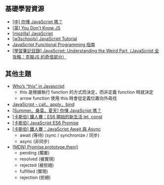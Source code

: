 ## 基礎學習資源
 - [[中] 你懂 JavaScript 嗎？](https://ithelp.ithome.com.tw/users/20092232/ironman/1612)
 - [[英] You Don't Know JS](https://github.com/getify/You-Dont-Know-JS)
 - [[mozilla] JavaScript](https://developer.mozilla.org/zh-TW/docs/Web/JavaScript)
 - [[w3schools] JavaScript Tutorial](https://www.w3schools.com/js/)
 - [JavaScript Functional Programming 指南](https://jigsawye.gitbooks.io/mostly-adequate-guide/content/)
 - [[學習筆記目錄] JavaScript: Understanding the Weird Part（JavaScript 全攻略：克服JS 的奇怪部分）](https://pjchender.blogspot.com/2017/06/javascript-understanding-weird-part.html)


## 其他主題
 - [Who’s “this” in Javascript](https://goo.gl/GW1Yj4)
   - this 是根據執行 function 的方式而決定，而非定義 function 時就決定
   - arrow function 使用 this 時會從定義位置向外尋找
 - [JavaScript - call，apply，bind](https://ithelp.ithome.com.tw/articles/10195896)
 - [[Summer。桑莫。夏天] 你懂 JavaScript 嗎？](https://cythilya.github.io/2018/10/08/ironman-ready-go/)
 - [[卡斯伯] 鐵人賽：ES6 開始的新生活 let, const](https://wcc723.github.io/javascript/2017/12/20/javascript-es6-let-const/)
 - [[卡斯伯] JavaScript ES6 Promise](https://wcc723.github.io/life/2017/05/25/promise/)
 - [[卡斯伯] 鐵人賽：JavaScript Await 與 Async](https://wcc723.github.io/javascript/2017/12/30/javascript-async-await/)
   - await (等待) (sync / synchronize / 同步)
   - async (非同步)
 - [[MDN] Promise.prototype.then()](https://developer.mozilla.org/zh-TW/docs/Web/JavaScript/Reference/Global_Objects/Promise/then)
   - pending (擱置)
   - resolved (被實現)
   - rejected (被拒絕)
   - fulfilled (實現)
   - rejection (拒絕)
